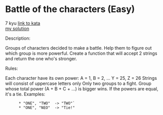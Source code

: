 # Battle of the characters (Easy)
7 kyu
[link to kata](https://www.codewars.com/kata/55c45be3b2079eccff00010f/train/javascript)
<br>
[my solution](./kata.js)

Description:

Groups of characters decided to make a battle. Help them to figure out which group is more powerful. Create a function that will accept 2 strings and return the one who's stronger.

Rules:

Each character have its own power: A = 1, B = 2, ... Y = 25, Z = 26
Strings will consist of uppercase letters only
Only two groups to a fight.
Group whose total power (A + B + C + ...) is bigger wins.
If the powers are equal, it's a tie.
Examples:
```
      * "ONE", "TWO"  -> "TWO"`
      * "ONE", "NEO"  -> "Tie!"
```